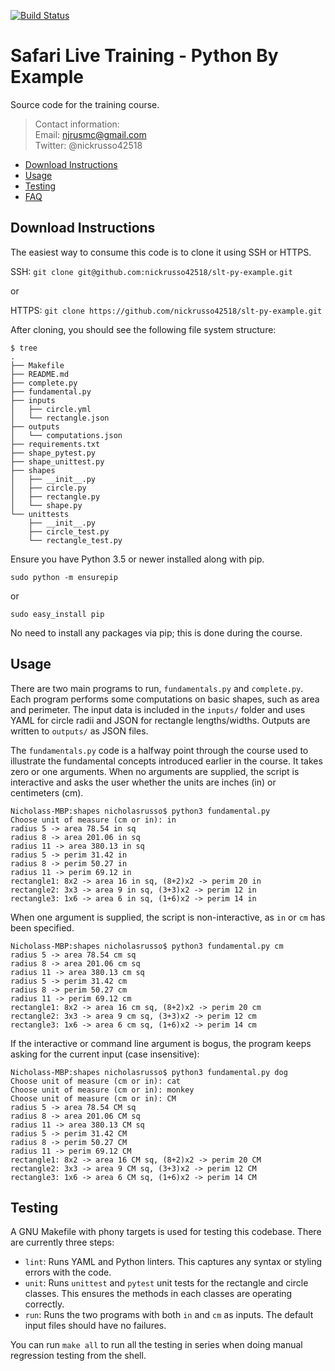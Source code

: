 [![Build Status](
https://travis-ci.org/nickrusso42518/slt-py-example.svg?branch=master)](
https://travis-ci.org/nickrusso42518/slt-py-example)

# Safari Live Training - Python By Example
Source code for the training course.

> Contact information:\
> Email:    njrusmc@gmail.com\
> Twitter:  @nickrusso42518

  * [Download Instructions](#download-instructions)
  * [Usage](#usage)
  * [Testing](#testing)
  * [FAQ](#faq)

## Download Instructions
The easiest way to consume this code is to clone it using SSH or HTTPS.

SSH: `git clone git@github.com:nickrusso42518/slt-py-example.git`

or

HTTPS: `git clone https://github.com/nickrusso42518/slt-py-example.git`

After cloning, you should see the following file system structure:

```
$ tree
.
├── Makefile
├── README.md
├── complete.py
├── fundamental.py
├── inputs
│   ├── circle.yml
│   └── rectangle.json
├── outputs
│   └── computations.json
├── requirements.txt
├── shape_pytest.py
├── shape_unittest.py
├── shapes
│   ├── __init__.py
│   ├── circle.py
│   ├── rectangle.py
│   └── shape.py
└── unittests
    ├── __init__.py
    ├── circle_test.py
    └── rectangle_test.py
```

Ensure you have Python 3.5 or newer installed along with pip.

`sudo python -m ensurepip`

or

`sudo easy_install pip`

No need to install any packages via pip; this is done during the course.

## Usage
There are two main programs to run, `fundamentals.py` and `complete.py`.
Each program performs some computations on basic shapes, such as area
and perimeter. The input data is included in the `inputs/` folder and uses
YAML for circle radii and JSON for rectangle lengths/widths. Outputs are
written to `outputs/` as JSON files.

The `fundamentals.py` code is a halfway point through the course used to
illustrate the fundamental concepts introduced earlier in the course. It
takes zero or one arguments. When no arguments are supplied, the script
is interactive and asks the user whether the units are inches (in) or
centimeters (cm).

```
Nicholass-MBP:shapes nicholasrusso$ python3 fundamental.py
Choose unit of measure (cm or in): in
radius 5 -> area 78.54 in sq
radius 8 -> area 201.06 in sq
radius 11 -> area 380.13 in sq
radius 5 -> perim 31.42 in
radius 8 -> perim 50.27 in
radius 11 -> perim 69.12 in
rectangle1: 8x2 -> area 16 in sq, (8+2)x2 -> perim 20 in
rectangle2: 3x3 -> area 9 in sq, (3+3)x2 -> perim 12 in
rectangle3: 1x6 -> area 6 in sq, (1+6)x2 -> perim 14 in
```

When one argument is supplied, the script is non-interactive, as `in` or `cm`
has been specified.

```
Nicholass-MBP:shapes nicholasrusso$ python3 fundamental.py cm
radius 5 -> area 78.54 cm sq
radius 8 -> area 201.06 cm sq
radius 11 -> area 380.13 cm sq
radius 5 -> perim 31.42 cm
radius 8 -> perim 50.27 cm
radius 11 -> perim 69.12 cm
rectangle1: 8x2 -> area 16 cm sq, (8+2)x2 -> perim 20 cm
rectangle2: 3x3 -> area 9 cm sq, (3+3)x2 -> perim 12 cm
rectangle3: 1x6 -> area 6 cm sq, (1+6)x2 -> perim 14 cm
```

If the interactive or command line argument is bogus, the program keeps
asking for the current input (case insensitive):

```
Nicholass-MBP:shapes nicholasrusso$ python3 fundamental.py dog
Choose unit of measure (cm or in): cat
Choose unit of measure (cm or in): monkey
Choose unit of measure (cm or in): CM
radius 5 -> area 78.54 CM sq
radius 8 -> area 201.06 CM sq
radius 11 -> area 380.13 CM sq
radius 5 -> perim 31.42 CM
radius 8 -> perim 50.27 CM
radius 11 -> perim 69.12 CM
rectangle1: 8x2 -> area 16 CM sq, (8+2)x2 -> perim 20 CM
rectangle2: 3x3 -> area 9 CM sq, (3+3)x2 -> perim 12 CM
rectangle3: 1x6 -> area 6 CM sq, (1+6)x2 -> perim 14 CM
```

## Testing
A GNU Makefile with phony targets is used for testing this codebase.
There are currently three steps:
  * `lint`: Runs YAML and Python linters. This captures any syntax or
    styling errors with the code.
  * `unit`: Runs `unittest` and `pytest` unit tests for the rectangle and
    circle classes. This ensures the methods in each classes are operating
    correctly.
  * `run`: Runs the two programs with both `in` and `cm` as inputs.
    The default input files should have no failures.

You can run `make all` to run all the testing in series when doing manual
regression testing from the shell.
